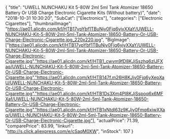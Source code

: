 {
	"title": "UWELL NUNCHAKU Kit 5-80W 2ml 5ml Tank Atomizer 18650 Battery Or USB Charge Electronic Cigarette Kits (Without battery)",
	"date": "2018-10-31 10:30:20",
	"SubCat": ["Electronics"],
	"categories": ["Electronic Cigarettes"],
	"thumbnailImage": "https://ae01.alicdn.com/kf/HTB17vpYbf1TBuNjy0Fjq6yjyXXaY/UWELL-NUNCHAKU-Kit-5-80W-2ml-5ml-Tank-Atomizer-18650-Battery-Or-USB-Charge-Electronic-Cigarette.jpg_220x220.jpg",
	"BigImage": ["https://ae01.alicdn.com/kf/HTB17vpYbf1TBuNjy0Fjq6yjyXXaY/UWELL-NUNCHAKU-Kit-5-80W-2ml-5ml-Tank-Atomizer-18650-Battery-Or-USB-Charge-Electronic-Cigarette.jpg","https://ae01.alicdn.com/kf/HTB1_cwvm9fD8KJjSszhq6zIJFXaq/UWELL-NUNCHAKU-Kit-5-80W-2ml-5ml-Tank-Atomizer-18650-Battery-Or-USB-Charge-Electronic-Cigarette.jpg","https://ae01.alicdn.com/kf/HTB147f.m26H8KJjy0Fjq6yXepXaU/UWELL-NUNCHAKU-Kit-5-80W-2ml-5ml-Tank-Atomizer-18650-Battery-Or-USB-Charge-Electronic-Cigarette.jpg","https://ae01.alicdn.com/kf/HTB1Ds3Xm4PI8KJjSspoq6x6MFXaf/UWELL-NUNCHAKU-Kit-5-80W-2ml-5ml-Tank-Atomizer-18650-Battery-Or-USB-Charge-Electronic-Cigarette.jpg","https://ae01.alicdn.com/kf/HTB1xNtdl63z9KJjy0Fmq6xiwXXaq/UWELL-NUNCHAKU-Kit-5-80W-2ml-5ml-Tank-Atomizer-18650-Battery-Or-USB-Charge-Electronic-Cigarette.jpg"],
	"actualPrice": 71.39,
	"comparePrice": 83.99,
	"linkurl": "http://s.click.aliexpress.com/e/cSaqM0XW",
	"inStock": 107
}
